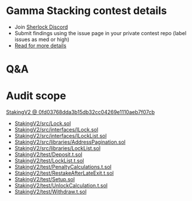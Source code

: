 
# Gamma Stacking contest details

- Join [Sherlock Discord](https://discord.gg/MABEWyASkp)
- Submit findings using the issue page in your private contest repo (label issues as med or high)
- [Read for more details](https://docs.sherlock.xyz/audits/watsons)

# Q&A

# Audit scope


[StakingV2 @ 0fd03768dda3b15db32cc04269e1110aeb7f07cb](https://github.com/GammaStrategies/StakingV2/tree/0fd03768dda3b15db32cc04269e1110aeb7f07cb)
- [StakingV2/src/Lock.sol](StakingV2/src/Lock.sol)
- [StakingV2/src/interfaces/ILock.sol](StakingV2/src/interfaces/ILock.sol)
- [StakingV2/src/interfaces/ILockList.sol](StakingV2/src/interfaces/ILockList.sol)
- [StakingV2/src/libraries/AddressPagination.sol](StakingV2/src/libraries/AddressPagination.sol)
- [StakingV2/src/libraries/LockList.sol](StakingV2/src/libraries/LockList.sol)
- [StakingV2/test/Deposit.t.sol](StakingV2/test/Deposit.t.sol)
- [StakingV2/test/LockList.t.sol](StakingV2/test/LockList.t.sol)
- [StakingV2/test/PenaltyCalculations.t.sol](StakingV2/test/PenaltyCalculations.t.sol)
- [StakingV2/test/RestakeAfterLateExit.t.sol](StakingV2/test/RestakeAfterLateExit.t.sol)
- [StakingV2/test/Setup.sol](StakingV2/test/Setup.sol)
- [StakingV2/test/UnlockCalculation.t.sol](StakingV2/test/UnlockCalculation.t.sol)
- [StakingV2/test/Withdraw.t.sol](StakingV2/test/Withdraw.t.sol)


